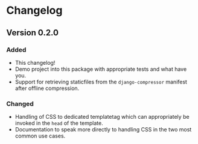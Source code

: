 # Changelog

## Version 0.2.0
### Added
* This changelog!
* Demo project into this package with appropriate tests and what have you.
* Support for retrieving staticfiles from the `django-compressor` manifest after offline compression.
### Changed
* Handling of CSS to dedicated templatetag which can appropriately be invoked in the `head` of the template.
* Documentation to speak more directly to handling CSS in the two most common use cases.
